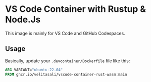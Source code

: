 # VS Code Container with Rustup & Node.Js

This image is mainly for VS Code and GitHub Codespaces.

## Usage

Basically, update your `.devcontainer/Dockerfile` file like this:

```Dockerfile
ARG VARIANT="ubuntu-22.04"
FROM ghcr.io/velitasali/vscode-container-rust-wasm:main
```
